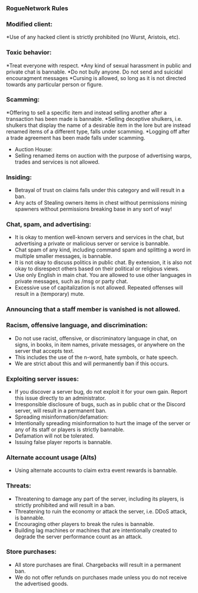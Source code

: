### RogueNetwork Rules


### Modified client:
*Use of any hacked client is strictly prohibited (no Wurst, Aristois, etc).
### Toxic behavior:
*Treat everyone with respect.
*Any kind of sexual harassment in public and private chat is bannable.
*Do not bully anyone. Do not send and suicidal encouragment messages
*Cursing is allowed, so long as it is not directed towards any particular person or figure.
### Scamming:
*Offering to sell a specific item and instead selling another after a transaction has been made is bannable.
*Selling deceptive shulkers, i.e. shulkers that display the name of a desirable item in the lore but are instead renamed items of a different type, falls under   scamming.
*Logging off after a trade agreement has been made falls under scamming.
* Auction House:
* Selling renamed items on auction with the purpose of advertising warps, trades and services is not allowed.
### Insiding:
* Betrayal of trust on claims falls under this category and will result in a ban.
* Any acts of Stealing owners items in chest without permissions mining spawners without permissions breaking base in any sort of way!
### Chat, spam, and advertising:
* It is okay to mention well-known servers and services in the chat, but advertising a private or malicious server or service is bannable.
* Chat spam of any kind, including command spam and splitting a word in multiple smaller messages, is bannable.
* It is not okay to discuss politics in public chat. By extension, it is also not okay to disrespect others based on their political or religious views.
* Use only English in main chat. You are allowed to use other languages in private messages, such as /msg or party chat.
* Excessive use of capitalization is not allowed. Repeated offenses will result in a (temporary) mute.
### Announcing that a staff member is vanished is not allowed.
### Racism, offensive language, and discrimination:
* Do not use racist, offensive, or discriminatory language in chat, on signs, in books, in item names, private messages, or anywhere on the server that accepts text.
* This includes the use of the n-word, hate symbols, or hate speech.
* We are strict about this and will permanently ban if this occurs.
### Exploiting server issues:
* If you discover a server bug, do not exploit it for your own gain. Report this issue directly to an administrator.
* Irresponsible disclosure of bugs, such as in public chat or the Discord server, will result in a permanent ban.
* Spreading misinformation/defamation:
* Intentionally spreading misinformation to hurt the image of the server or any of its staff or players is strictly bannable.
* Defamation will not be tolerated.
* Issuing false player reports is bannable.
### Alternate account usage (Alts)
* Using alternate accounts to claim extra event rewards is bannable.
### Threats:
* Threatening to damage any part of the server, including its players, is strictly prohibited and will result in a ban.
* Threatening to ruin the economy or attack the server, i.e. DDoS attack, is bannable.
* Encouraging other players to break the rules is bannable.
* Building lag machines or machines that are intentionally created to degrade the server performance count as an attack.
### Store purchases:
* All store purchases are final. Chargebacks will result in a permanent ban.
* We do not offer refunds on purchases made unless you do not receive the advertised goods.

